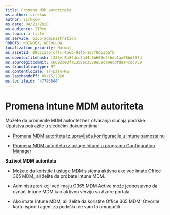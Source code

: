 ```yaml
---
title: Promena MDM autoriteta
ms.author: sirkkuw
author: Sirkkuw
ms.date: 04/21/2020
ms.audience: ITPro
ms.topic: article
ms.service: o365-administration
ROBOTS: NOINDEX, NOFOLLOW
localization_priority: Normal
ms.assetid: 08c51aa6-cffc-456b-91fb-185f0d636afb
ms.openlocfilehash: f336ef2b84dcc7a44c6b603e2fbdb1aa08bd367d
ms.sourcegitcommit: c6692ce0fa1358ec3529e59ca0ecdfdea4cdc759
ms.translationtype: MT
ms.contentlocale: sr-Latn-RS
ms.lasthandoff: 09/15/2020
ms.locfileid: "47793844"
---
```

# <a name="change-intune-mdm-authority"></a>Promena Intune MDM autoriteta

Možete da promenite MDM autoritet bez otvaranja slučaja podrške. Uputstva potražite u sledećim dokumentima:
  
- [Promena MDM autoriteta iz upravljača konfiguracije u Intune samostalnu](https://docs.microsoft.com/configmgr/mdm/deploy-use/migrate-change-mdm-authority)
    
- [Promena MDM autoriteta iz usluge Intune u programu Configuration Manager](https://docs.microsoft.com/configmgr/mdm/deploy-use/change-mdm-authority)
    
 **Suživot MDM autoriteta**
  
- Možete da koristite i usluge MDM sistema aktivno ako već imate Office 365 MDM, ali želite da probate Intune MDM.
    
- Administratori koji već imaju O365 MDM Active može jednostavno da označi Intune MDM kao aktivnu verziju sa Azure portala.
    
- Ako imate Intune MDM, ali želite da koristite Office 365 MDM: Otvorite kartu ispod i agent za podršku će vam to omogućiti.
    

